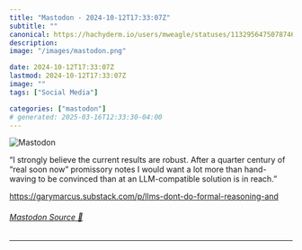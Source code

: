 ```yaml
---
title: "Mastodon - 2024-10-12T17:33:07Z"
subtitle: ""
canonical: https://hachyderm.io/users/mweagle/statuses/113295647507874624
description:
image: "/images/mastodon.png"

date: 2024-10-12T17:33:07Z
lastmod: 2024-10-12T17:33:07Z
image: ""
tags: ["Social Media"]

categories: ["mastodon"]
# generated: 2025-03-16T12:33:30-04:00
---
```

![Mastodon](/images/mastodon.png)

<p>“I strongly believe the current results are robust. After a quarter century of “real soon now” promissory notes I would want a lot more than hand-waving to be convinced than at an LLM-compatible solution is in reach.”</p><p><a href="https://garymarcus.substack.com/p/llms-dont-do-formal-reasoning-and" target="_blank" rel="nofollow noopener noreferrer" translate="no"><span class="invisible">https://</span><span class="ellipsis">garymarcus.substack.com/p/llms</span><span class="invisible">-dont-do-formal-reasoning-and</span></a></p>


###### [Mastodon Source 🐘](https://hachyderm.io/@mweagle/113295647507874624)

___
